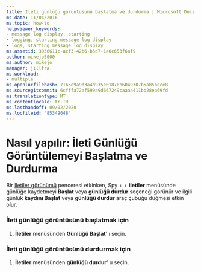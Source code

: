 ```yaml
---
title: Ileti günlüğü görüntüsünü başlatma ve durdurma | Microsoft Docs
ms.date: 11/04/2016
ms.topic: how-to
helpviewer_keywords:
- message log display, starting
- logging, starting message log display
- logs, starting message log display
ms.assetid: 3036611c-acf3-42b6-b5d7-1a0c653f6af9
author: mikejo5000
ms.author: mikejo
manager: jillfra
ms.workload:
- multiple
ms.openlocfilehash: 7165e9a9d3a4d935e01870b6049307b5a85bdce8
ms.sourcegitcommit: 6cfffa72af599a9d667249caaaa411bb28ea69fd
ms.translationtype: MT
ms.contentlocale: tr-TR
ms.lasthandoff: 09/02/2020
ms.locfileid: "85349048"
---
```

# <a name="how-to-start-and-stop-the-message-log-display"></a>Nasıl yapılır: İleti Günlüğü Görüntülemeyi Başlatma ve Durdurma
Bir [Iletiler görünümü](../debugger/messages-view.md) penceresi etkinken, Spy + + **iletiler** menüsünde günlüğe kaydetmeyi **Başlat** veya **günlüğü durdur** seçeneği görünür ve ilgili günlük **kaydını Başlat** veya **günlüğü durdur** araç çubuğu düğmesi etkin olur.

### <a name="to-start-the-message-log-display"></a>İleti günlüğü görüntüsünü başlatmak için

1. **İletiler** menüsünden **Günlüğü Başlat**' ı seçin.

### <a name="to-stop-the-message-log-display"></a>İleti günlüğü görüntüsünü durdurmak için

1. **İletiler** menüsünden **günlüğü durdur**' u seçin.
